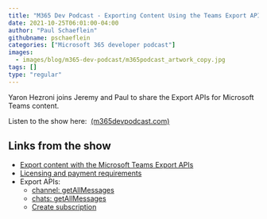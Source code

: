 ```yaml
---
title: "M365 Dev Podcast - Exporting Content Using the Teams Export API with Yaron Hezroni"
date: 2021-10-25T06:01:00-04:00
author: "Paul Schaeflein"
githubname: pschaeflein
categories: ["Microsoft 365 developer podcast"]
images:
  - images/blog/m365-dev-podcast/m365podcast_artwork_copy.jpg
tags: []
type: "regular"
---
```


Yaron Hezroni joins Jeremy and Paul to share the Export APIs for
Microsoft Teams content.

Listen to the show here: 
[(m365devpodcast.com)](https://www.m365devpodcast.com/e/exporting-content-using-the-teams-export-api-with-yaron-hezroni/)


## Links from the show

-   [Export content with the Microsoft Teams Export
    APIs](https://learn.microsoft.com/microsoftteams/export-teams-content?WT.mc_id=M365-MVP-4025164)
-   [Licensing and payment
    requirements](https://learn.microsoft.com/graph/teams-licenses?WT.mc_id=M365-MVP-4025164)
-   Export APIs:
    -   [channel:
        getAllMessages](https://learn.microsoft.com/graph/api/channel-getallmessages?WT.mc_id=M365-MVP-4025164)
    -   [chats:
        getAllMessages](https://learn.microsoft.com/graph/api/chats-getallmessages?WT.mc_id=M365-MVP-4025164)
    -   [Create
        subscription](https://learn.microsoft.com/graph/api/subscription-post-subscriptions?view=graph-rest-1.0&tabs=http#chatmessage&WT.mc_id=M365-MVP-4025164)
